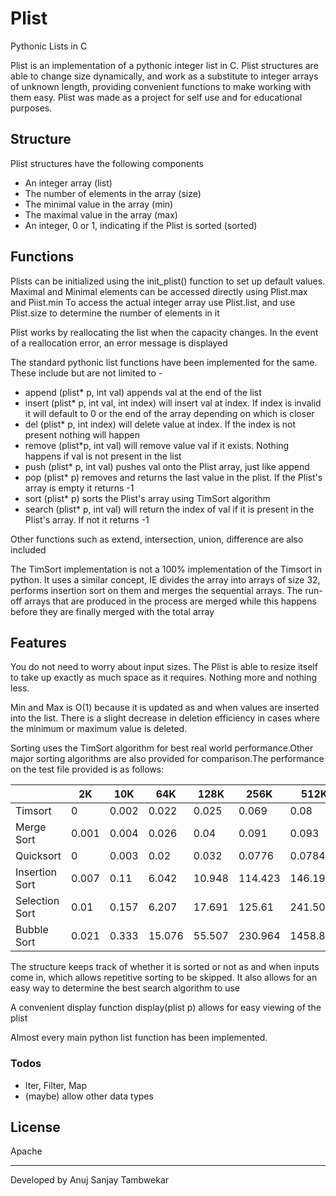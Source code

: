 # Plist

Pythonic Lists in C


Plist is an implementation of a pythonic integer list in C. Plist structures are able to change size dynamically, and work as a substitute to integer arrays of unknown length, providing convenient functions to make working with them easy.
Plist was made as a project for self use and for educational purposes.

## Structure 
Plist structures have the following components 

  - An integer array (list)
  - The number of elements in the array (size)
  - The minimal value in the array (min)
  - The maximal value in the array (max)
  - An integer, 0 or 1, indicating if the Plist is sorted (sorted) 

## Functions

Plists can be initialized using the init_plist() function to set up default values.
Maximal and Minimal elements can be accessed directly using Plist.max and Piist.min
To access the actual integer array use Plist.list, and use Plist.size to determine the number of elements in it

Plist works by reallocating the list when the capacity changes. In the event of a reallocation error, an error message is displayed

The standard pythonic list functions have been implemented for the same. These include but are not limited to - 
  - append (plist* p, int val) appends val at the end of the list
  - insert (plist* p, int val, int index) will insert val at index. If index is invalid it will default to 0 or the end of the array depending on which is closer
  - del (plist* p, int index) will delete value at index. If the index is not present nothing will happen
  - remove (plist*p, int val) will remove value val if it exists. Nothing happens if val is not present in the list 
  - push (plist* p, int val) pushes val onto the Plist array, just like append
  - pop (plist* p) removes and returns the last value in the plist. If the Plist's array is empty it returns -1
  - sort (plist* p) sorts the Plist's array using TimSort algorithm
  - search (plist* p, int val) will return the index of val if it is present in the Plist's array. If not it returns -1
 
Other functions such as extend, intersection, union, difference are also included

The TimSort implementation is not a 100% implementation of the Timsort in python. It uses a similar concept, IE divides the array into arrays of size 32, performs insertion sort on them and merges the sequential arrays. The run-off arrays that are produced in the process are merged while this happens before they are finally merged with the total array

## Features

You do not need to worry about input sizes. The Plist is able to resize itself to take up exactly as much space as it requires. Nothing more and nothing less.

Min and Max is O(1) because it is updated as and when values are inserted into the list. There is a slight decrease in deletion efficiency in cases where the minimum or maximum value is deleted.

Sorting uses the TimSort algorithm for best real world performance.Other major sorting algorithms are also provided for comparison.The performance on the test file provided is as follows:

|                | 2K    | 10K   | 64K    | 128K   | 256K    | 512K     |
|----------------|-------|-------|--------|--------|---------|----------|
| Timsort        | 0     | 0.002 | 0.022  | 0.025  | 0.069   | 0.08     |
| Merge Sort     | 0.001 | 0.004 | 0.026  | 0.04   | 0.091   | 0.093    |
| Quicksort      | 0     | 0.003 | 0.02   | 0.032  | 0.0776  | 0.0784   |
| Insertion Sort | 0.007 | 0.11  | 6.042  | 10.948 | 114.423 | 146.198  |
| Selection Sort | 0.01  | 0.157 | 6.207  | 17.691 | 125.61  | 241.509  |
| Bubble Sort    | 0.021 | 0.333 | 15.076 | 55.507 | 230.964 | 1458.843 |

The structure keeps track of whether it is sorted or not as and when inputs come in, which allows repetitive sorting to be skipped. It also allows for an easy way to determine the best search algorithm to use

A convenient display function display(plist p) allows for easy viewing of the plist


Almost every main python list function has been implemented.



### Todos

 - Iter, Filter, Map
 - (maybe) allow other data types

License
----

Apache


___
Developed by Anuj Sanjay Tambwekar
